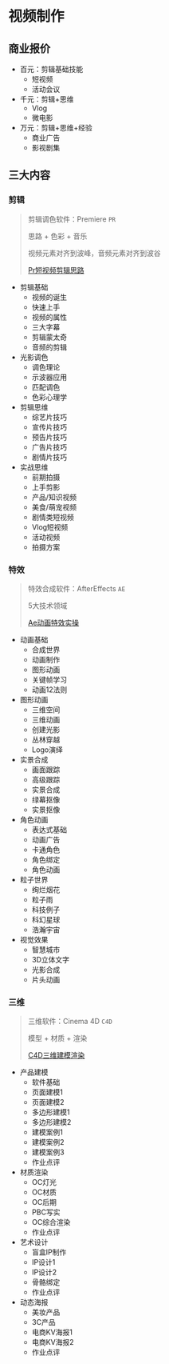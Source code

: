 # 视频制作

## 商业报价

- 百元：剪辑基础技能
  - 短视频
  - 活动会议
- 千元：剪辑+思维
  - Vlog
  - 微电影
- 万元：剪辑+思维+经验
  - 商业广告
  - 影视剧集

## 三大内容

### 剪辑

> 剪辑调色软件：Premiere `PR`
>
> 思路 + 色彩 + 音乐
>
> 视频元素对齐到波峰，音频元素对齐到波谷
>
> [Pr短视频剪辑思路](https://live.study.163.com/live/index.html?courseId=100127936&lesson=106204175&liveId=b6a4d3eebb9e&staffFree=true)

- 剪辑基础
  - 视频的诞生
  - 快速上手
  - 视频的属性
  - 三大字幕
  - 剪辑蒙太奇
  - 音频的剪辑
- 光影调色
  - 调色理论
  - 示波器应用
  - 匹配调色
  - 色彩心理学
- 剪辑思维
  - 综艺片技巧
  - 宣传片技巧
  - 预告片技巧
  - 广告片技巧
  - 剧情片技巧
- 实战思维
    - 前期拍摄
    - 上手剪影
    - 产品/知识视频
    - 美食/萌宠视频
    - 剧情类短视频
    - Vlog短视频
    - 活动视频
    - 拍摄方案

### 特效

> 特效合成软件：AfterEffects `AE`
>
> 5大技术领域
>
> [Ae动画特效实操](https://live.study.163.com/live/index.html?courseId=100127936&lesson=106204176&liveId=6ceb0bf936c8&staffFree=true)

- 动画基础
  - 合成世界
  - 动画制作
  - 图形动画
  - 关键帧学习
  - 动画12法则
- 图形动画
  - 三维空间
  - 三维动画
  - 创建光影
  - 丛林穿越
  - Logo演绎
- 实景合成
  - 画面跟踪
  - 高级跟踪
  - 实景合成
  - 绿幕抠像
  - 实景抠像
- 角色动画
  - 表达式基础
  - 动画广告
  - 卡通角色
  - 角色绑定
  - 角色动画
- 粒子世界
  - 绚烂烟花
  - 粒子雨
  - 科技例子
  - 科幻星球
  - 浩瀚宇宙
- 视觉效果
  - 智慧城市
  - 3D立体文字
  - 光影合成
  - 片头动画

### 三维

> 三维软件：Cinema 4D `C4D`
>
> 模型 + 材质 + 渲染
>
> [C4D三维建模渲染](https://live.study.163.com/live/index.html?courseId=100127936&lesson=106204177&liveId=26b5a06dafee&staffFree=true)

- 产品建模
  - 软件基础
  - 页面建模1
  - 页面建模2
  - 多边形建模1
  - 多边形建模2
  - 建模案例1
  - 建模案例2
  - 建模案例3
  - 作业点评
- 材质渲染
  - OC灯光
  - OC材质
  - OC后期
  - PBC写实
  - OC综合渲染
  - 作业点评
- 艺术设计
  - 盲盒IP制作
  - IP设计1
  - IP设计2
  - 骨骼绑定
  - 作业点评
- 动态海报
  - 美妆产品
  - 3C产品
  - 电商KV海报1
  - 电商KV海报2
  - 作业点评
